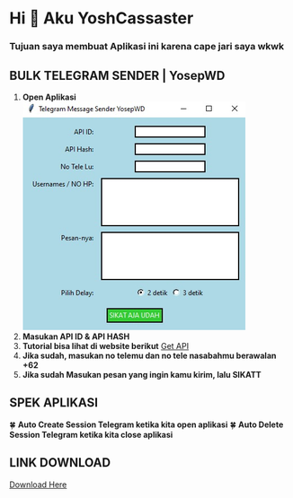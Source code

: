 # Hi 👊 Aku YoshCassaster
### Tujuan saya membuat Aplikasi ini karena cape jari saya wkwk

## BULK TELEGRAM SENDER | YosepWD

1. **Open Aplikasi**
![Aplikasi](./sstm.jpg)
2. **Masukan API ID & API HASH**
3. **Tutorial bisa lihat di website berikut**
   [Get API](https://mrismanaziz.medium.com/cara-mendapatkan-app-id-dan-api-hash-telegram-fda81fd10599)
3. **Jika sudah, masukan no telemu dan no tele nasabahmu berawalan +62**
4. **Jika sudah Masukan pesan yang ingin kamu kirim, lalu SIKATT**

## SPEK APLIKASI
🍀 **Auto Create Session Telegram ketika kita open aplikasi**
🍀 **Auto Delete Session Telegram ketika kita close aplikasi**
   
## LINK DOWNLOAD

[Download Here](https://drive.google.com/file/d/1YnoEAT1K554F1sNNXel0PzrDyHjbUNPa/view?usp=sharing)
